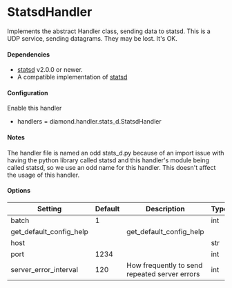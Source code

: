 <!--This file was generated from the python source
Please edit the source to make changes
-->
StatsdHandler
====

Implements the abstract Handler class, sending data to statsd.
This is a UDP service, sending datagrams.  They may be lost.
It's OK.

#### Dependencies

 * [statsd](https://pypi.python.org/pypi/statsd/) v2.0.0 or newer.
 * A compatible implementation of [statsd](https://github.com/etsy/statsd)

#### Configuration

Enable this handler

 * handlers = diamond.handler.stats_d.StatsdHandler


#### Notes


The handler file is named an odd stats_d.py because of an import issue with
having the python library called statsd and this handler's module being called
statsd, so we use an odd name for this handler. This doesn't affect the usage
of this handler.

#### Options

Setting | Default | Description | Type
--------|---------|-------------|-----
batch | 1 |  | int
get_default_config_help |  | get_default_config_help | 
host |  |  | str
port | 1234 |  | int
server_error_interval | 120 | How frequently to send repeated server errors | int
